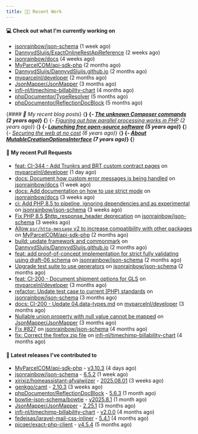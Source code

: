 ```yaml
---
title: 👨‍💻 Recent Work
---
```


#### 💻 Check out what I'm currently working on

- [jsonrainbow/json-schema](https://github.com/jsonrainbow/json-schema) (1 week ago)
- [DannyvdSluijs/ExactOnlineRestApiReference](https://github.com/DannyvdSluijs/ExactOnlineRestApiReference) (2 weeks ago)
- [jsonrainbow/docs](https://github.com/jsonrainbow/docs) (4 weeks ago)
- [MyParcelCOM/api-sdk-php](https://github.com/MyParcelCOM/api-sdk-php) (2 months ago)
- [DannyvdSluijs/DannyvdSluijs.github.io](https://github.com/DannyvdSluijs/DannyvdSluijs.github.io) (2 months ago)
- [myparcelnl/developer](https://github.com/myparcelnl/developer) (2 months ago)
- [JsonMapper/JsonMapper](https://github.com/JsonMapper/JsonMapper) (3 months ago)
- [infi-nl/timechimp-billability-chart](https://github.com/infi-nl/timechimp-billability-chart) (4 months ago)
- [phpDocumentor/TypeResolver](https://github.com/phpDocumentor/TypeResolver) (5 months ago)
- [phpDocumentor/ReflectionDocBlock](https://github.com/phpDocumentor/ReflectionDocBlock) (5 months ago)


{*#### 📜 My recent blog posts*}
{**}
{*- [The unknown Composer commands](https://www.dannyvandersluijs.nl/posts/2023-08-25-the-unknown-composer-commands.html) (2 years ago)*}
{**}
{*- [Figuring out how parallel processing works in PHP](https://www.dannyvandersluijs.nl/posts/2023-06-21-figuring-out-how-parallel-processing-works-in-php.html) (2 years ago)*}
{**}
{*- [Launching free open-source software](https://www.dannyvandersluijs.nl/posts/2020-07-02-launching-free-open-source-software.html) (5 years ago)*}
{**}
{*- [Securing the web at no cost](https://www.dannyvandersluijs.nl/posts/2019-02-04-securing-the-web-at-no-cost.html) (6 years ago)*}
{**}
{*- [About MutableCreationOptionsInterface](https://www.dannyvandersluijs.nl/posts/2018-10-15-about-mutable-creation-options-interface.html) (7 years ago)*}
{**}

#### 🔨 My recent Pull Requests

- [feat: CI-344 - Add Trunkrs and BRT custom contract pages](https://github.com/myparcelnl/developer/pull/171) on [myparcelnl/developer](https://github.com/myparcelnl/developer) (1 day ago)
- [docs: Document how custom error messages is being handled](https://github.com/jsonrainbow/docs/pull/8) on [jsonrainbow/docs](https://github.com/jsonrainbow/docs) (1 week ago)
- [docs: Add documentation on how to use strict mode](https://github.com/jsonrainbow/docs/pull/1) on [jsonrainbow/docs](https://github.com/jsonrainbow/docs) (3 weeks ago)
- [ci: Add PHP 8.5 to pipeline, ignoring dependencies and as experimental](https://github.com/jsonrainbow/json-schema/pull/842) on [jsonrainbow/json-schema](https://github.com/jsonrainbow/json-schema) (3 weeks ago)
- [Fix PHP 8.5 $http_response_header deprecation](https://github.com/jsonrainbow/json-schema/pull/841) on [jsonrainbow/json-schema](https://github.com/jsonrainbow/json-schema) (3 weeks ago)
- [Allow `psr/http-message` v2 to increase compatibility with other packages](https://github.com/MyParcelCOM/api-sdk-php/pull/246) on [MyParcelCOM/api-sdk-php](https://github.com/MyParcelCOM/api-sdk-php) (2 months ago)
- [build: update framework and commonmark](https://github.com/DannyvdSluijs/DannyvdSluijs.github.io/pull/53) on [DannyvdSluijs/DannyvdSluijs.github.io](https://github.com/DannyvdSluijs/DannyvdSluijs.github.io) (2 months ago)
- [feat: add proof-of-concept implementation for strict fully validating using draft-06 schema](https://github.com/jsonrainbow/json-schema/pull/835) on [jsonrainbow/json-schema](https://github.com/jsonrainbow/json-schema) (2 months ago)
- [Upgrade test suite to use generators](https://github.com/jsonrainbow/json-schema/pull/834) on [jsonrainbow/json-schema](https://github.com/jsonrainbow/json-schema) (2 months ago)
- [feat: CI-200 - Document shipment options for GLS](https://github.com/myparcelnl/developer/pull/156) on [myparcelnl/developer](https://github.com/myparcelnl/developer) (3 months ago)
- [refactor: Update test case to current (PHP) standards](https://github.com/jsonrainbow/json-schema/pull/831) on [jsonrainbow/json-schema](https://github.com/jsonrainbow/json-schema) (3 months ago)
- [docs: CI-200 - Update 04.data-types.md](https://github.com/myparcelnl/developer/pull/154) on [myparcelnl/developer](https://github.com/myparcelnl/developer) (3 months ago)
- [Nullable union property with null value cannot be mapped](https://github.com/JsonMapper/JsonMapper/pull/200) on [JsonMapper/JsonMapper](https://github.com/JsonMapper/JsonMapper) (3 months ago)
- [Fix #827](https://github.com/jsonrainbow/json-schema/pull/828) on [jsonrainbow/json-schema](https://github.com/jsonrainbow/json-schema) (4 months ago)
- [fix: Correct the firefox zip file](https://github.com/infi-nl/timechimp-billability-chart/pull/27) on [infi-nl/timechimp-billability-chart](https://github.com/infi-nl/timechimp-billability-chart) (4 months ago)


#### 🔭 Latest releases I've contributed to

- [MyParcelCOM/api-sdk-php](https://github.com/MyParcelCOM/api-sdk-php) - [v3.10.3](https://github.com/MyParcelCOM/api-sdk-php/releases/tag/v3.10.3) (4 days ago)
- [jsonrainbow/json-schema](https://github.com/jsonrainbow/json-schema) - [6.5.2](https://github.com/jsonrainbow/json-schema/releases/tag/6.5.2) (1 week ago)
- [xirixiz/homeassistant-afvalwijzer](https://github.com/xirixiz/homeassistant-afvalwijzer) - [2025.08.01](https://github.com/xirixiz/homeassistant-afvalwijzer/releases/tag/2025.08.01) (3 weeks ago)
- [genkgo/camt](https://github.com/genkgo/camt) - [2.10.3](https://github.com/genkgo/camt/releases/tag/2.10.3) (3 weeks ago)
- [phpDocumentor/ReflectionDocBlock](https://github.com/phpDocumentor/ReflectionDocBlock) - [5.6.3](https://github.com/phpDocumentor/ReflectionDocBlock/releases/tag/5.6.3) (1 month ago)
- [bowtie-json-schema/bowtie](https://github.com/bowtie-json-schema/bowtie) - [v2025.8.1](https://github.com/bowtie-json-schema/bowtie/releases/tag/v2025.8.1) (1 month ago)
- [JsonMapper/JsonMapper](https://github.com/JsonMapper/JsonMapper) - [2.25.1](https://github.com/JsonMapper/JsonMapper/releases/tag/2.25.1) (3 months ago)
- [infi-nl/timechimp-billability-chart](https://github.com/infi-nl/timechimp-billability-chart) - [v2.0.0](https://github.com/infi-nl/timechimp-billability-chart/releases/tag/v2.0.0) (4 months ago)
- [fedeisas/laravel-mail-css-inliner](https://github.com/fedeisas/laravel-mail-css-inliner) - [5.4.1](https://github.com/fedeisas/laravel-mail-css-inliner/releases/tag/5.4.1) (4 months ago)
- [picqer/exact-php-client](https://github.com/picqer/exact-php-client) - [v4.5.4](https://github.com/picqer/exact-php-client/releases/tag/v4.5.4) (5 months ago)